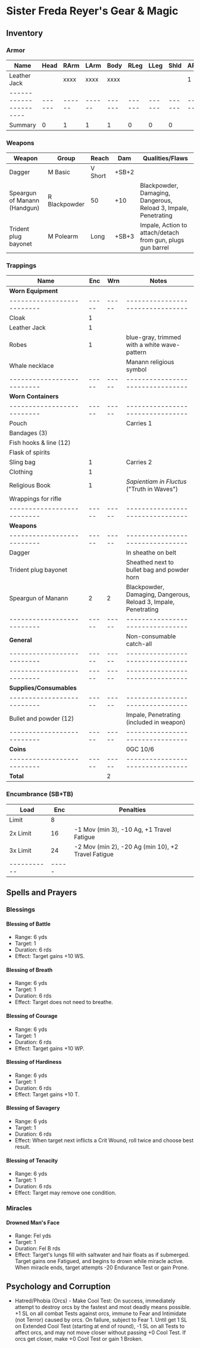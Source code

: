 # Sister Freda Reyer's Gear & Magic
## Inventory
### Armor
| Name                 | Head | RArm | LArm | Body | RLeg | LLeg | Shld | AP | Qualities/Flaws
|----------------------|------|------|------|------|------|------|------|----|-----------------
| Leather Jack         |      | xxxx | xxxx | xxxx |      |      |      |  1 |
|----------------------|------|------|------|------|------|------|------|----|-----------------
| Summary              |    0 |    1 |    1 |    1 |    0 |    0 |    0 |

### Weapons
| Weapon                       | Group         | Reach   | Dam   | Qualities/Flaws
|------------------------------|---------------|---------|-------|-----------------
| Dagger                       | M Basic       | V Short | +SB+2 |
| Speargun of Manann (Handgun) | R Blackpowder |      50 |   +10 | Blackpowder, Damaging, Dangerous, Reload 3, Impale, Penetrating
| Trident plug bayonet         | M Polearm     | Long    | +SB+3 | Impale, Action to attach/detach from gun, plugs gun barrel

### Trappings
| Name                     | Enc | Wrn | Notes
|--------------------------|-----|-----|--------------------------------
| **Worn Equipment**       |     |     |
|--------------------------|-----|-----|--------------------------------
| Cloak                    |   1 |     |
| Leather Jack             |   1 |     |
| Robes                    |   1 |     | blue-gray, trimmed with a white wave-pattern
| Whale necklace           |     |     | Manann religious symbol
|--------------------------|-----|-----|--------------------------------
| **Worn Containers**      |     |     |
|--------------------------|-----|-----|--------------------------------
| Pouch                    |     |     | Carries 1
|   Bandages (3)           |     |     |
|   Fish hooks & line (12) |     |     |
|   Flask of spirits       |     |     |
| Sling bag                |   1 |     | Carries 2
|   Clothing               |   1 |     |
|   Religious Book         |   1 |     | *Sapientiam in Fluctus* ("Truth in Waves")
|   Wrappings for rifle    |     |     |
|--------------------------|-----|-----|--------------------------------
| **Weapons**              |     |     |
|--------------------------|-----|-----|--------------------------------
| Dagger                   |     |     | In sheathe on belt
| Trident plug bayonet     |     |     | Sheathed next to bullet bag and powder horn
| Speargun of Manann       |   2 |   2 | Blackpowder, Damaging, Dangerous, Reload 3, Impale, Penetrating
|--------------------------|-----|-----|--------------------------------
| **General**              |     |     | Non-consumable catch-all
|--------------------------|-----|-----|--------------------------------
|--------------------------|-----|-----|--------------------------------
| **Supplies/Consumables** |     |     |
|--------------------------|-----|-----|--------------------------------
| Bullet and powder (12)   |     |     | Impale, Penetrating (included in weapon)
|--------------------------|-----|-----|--------------------------------
| **Coins**                |     |     | 0GC 10/6
|--------------------------|-----|-----|--------------------------------
| **Total**                |     |   2 |

### Encumbrance (SB+TB)
| Load      | Enc | Penalties
|-----------|-----|------------
| Limit     |   8 |
| 2x Limit  |  16 | -1 Mov (min 3), -10 Ag, +1 Travel Fatigue
| 3x Limit  |  24 | -2 Mov (min 2), -20 Ag (min 10), +2 Travel Fatigue
|-----------|-----|

## Spells and Prayers
### Blessings
#### Blessing of Battle
- Range: 6 yds
- Target: 1
- Duration: 6 rds
- Effect: Target gains +10 WS.

#### Blessing of Breath
- Range: 6 yds
- Target: 1
- Duration: 6 rds
- Effect: Target does not need to breathe.

#### Blessing of Courage
- Range: 6 yds
- Target: 1
- Duration: 6 rds
- Effect: Target gains +10 WP.

#### Blessing of Hardiness
- Range: 6 yds
- Target: 1
- Duration: 6 rds
- Effect: Target gains +10 T.

#### Blessing of Savagery
- Range: 6 yds
- Target: 1
- Duration: 6 rds
- Effect: When target next inflicts a Crit Wound, roll twice and choose best result.

#### Blessing of Tenacity
- Range: 6 yds
- Target: 1
- Duration: 6 rds
- Effect: Target may remove one condition.

### Miracles
#### Drowned Man's Face
- Range: Fel yds
- Target: 1
- Duration: Fel B rds
- Effect: Target's lungs fill with saltwater and hair floats as if submerged. Target gains one Fatigued, and begins to drown while miracle active. When miracle ends, target attempts -20 Endurance Test or gain Prone.



## Psychology and Corruption
- Hatred/Phobia (Orcs) - Make Cool Test: On success, immediately attempt to destroy orcs by the fastest and most deadly means possible. +1 SL on all combat Tests against orcs, immune to Fear and Intimidate (not Terror) caused by orcs. On failure, subject to Fear 1. Until get 1 SL on Extended Cool Test (starting at end of round), -1 SL on all Tests to affect orcs, and may not move closer without passing +0 Cool Test. If orcs get closer, make +0 Cool Test or gain 1 Broken.
